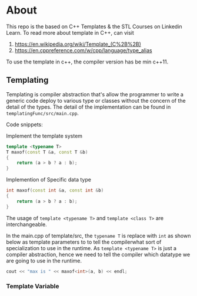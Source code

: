 # About

This repo is the based on C++ Templates & the STL Courses on Linkedin Learn.
To read more about template in C++, can visit

1. https://en.wikipedia.org/wiki/Template_(C%2B%2B)
2. https://en.cppreference.com/w/cpp/language/type_alias

To use the template in c++, the compiler version has be min c++11.

## Templating

Templating is compiler abstraction that's allow the programmer to write a generic code deploy
to various type or classes without the concern of the detail of the types. The detail of the
implementation can be found in `templatingFunc/src/main.cpp`.

Code snippets:

Implement the template system

```c++
template <typename T>
T maxof(const T &a, const T &b)
{
    return (a > b ? a : b);
}
```

Implemention of Specific data type

```c++
int maxof(const int &a, const int &b)
{
    return (a > b ? a : b);
}
```

The usage of `template <typename T>` and `template <class T>` are interchangeable.

In the main.cpp of template/src, the `typename T` is replace with `int` as shown below as template
parameters to to tell the compilerwhat sort of specialization to use in the runtime. As
`template <typename T>` is just a compiler abstraction, hence we need to tell the compiler which
datatype we are going to use in the runtime.

```c++
cout << "max is " << maxof<int>(a, b) << endl;
```

### Template Variable
